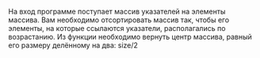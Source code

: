 На вход программе поступает массив указателей на элементы массива. Вам необходимо отсортировать массив так, чтобы его элементы, на которые ссылаются указатели, располагались по возрастанию. Из функции необходимо вернуть центр массива, равный его размеру делённому на два: size/2



